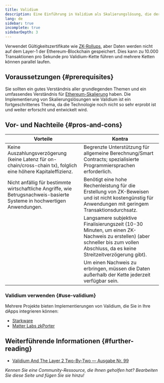 ```yaml
---
title: Validium
description: Eine Einführung in Validium als Skalierungslösung, die derzeit von der Ethereum-Community genutzt wird.
lang: de
sidebar: true
incomplete: true
sidebarDepth: 3
---
```


Verwendet Gültigkeitszertifikate wie [ZK-Rollups](/developers/docs/scaling/zk-rollups/), aber Daten werden nicht auf dem Layer-1 der Ethereum-Blockchain gespeichert. Dies kann zu 10.000 Transaktionen pro Sekunde pro Validium-Kette führen und mehrere Ketten können parallel laufen.

## Voraussetzungen {#prerequisites}

Sie sollten ein gutes Verständnis aller grundlegenden Themen und ein umfassendes Verständnis für [Ethereum-Skalierung](/developers/docs/scaling/) haben. Die Implementierung von Skalierungslösungen wie Validium ist ein fortgeschrittenes Thema, da die Technologie noch nicht so sehr erprobt ist und weiter erforscht und entwickelt wird.

## Vor- und Nachteile {#pros-and-cons}

| Vorteile                                                                                                                 | Kontra                                                                                                                                                                         |
| ------------------------------------------------------------------------------------------------------------------------ | ------------------------------------------------------------------------------------------------------------------------------------------------------------------------------ |
| Keine Auszahlungsverzögerung (keine Latenz für on-chain/cross-chain tx), folglich eine höhere Kapitaleffizienz.          | Begrenzte Unterstützung für allgemeine Berechnung/Smart Contracts; spezialisierte Programmiersprachen erforderlich.                                                            |
| Nicht anfällig für bestimmte wirtschaftliche Angriffe, wie Betrugsnachweis-basierte Systeme in hochwertigen Anwendungen. | Benötigt eine hohe Rechenleistung für die Erstellung von ZK-Beweisen und ist nicht kostengünstig für Anwendungen mit geringem Transaktionsdurchsatz.                           |
|                                                                                                                          | Langsamere subjektive Finalisierungszeit (10-30 Minuten, um einen ZK-Nachweis zu erstellen) (aber schneller bis zum vollen Abschluss, da es keine Streitzeitverzögerung gibt). |
|                                                                                                                          | Um einen Nachweis zu erbringen, müssen die Daten außerhalb der Kette jederzeit verfügbar sein.                                                                                 |

### Validium verwenden {#use-validium}

Mehrere Projekte bieten Implementierungen von Validium, die Sie in Ihre dApps integrieren können:

- [Starkware](https://starkware.co/)
- [Matter Labs zkPorter](https://matter-labs.io/)

## Weiterführende Informationen {#further-reading}

- [Validium And The Layer 2 Two-By-Two — Ausgabe Nr. 99](https://www.buildblockchain.tech/newsletter/issues/no-99-validium-and-the-layer-2-two-by-two)

_Kennen Sie eine Community-Ressource, die Ihnen geholfen hat? Bearbeiten Sie diese Seite und fügen Sie sie hinzu!_
